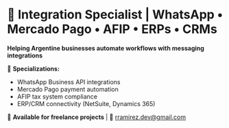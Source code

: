 # 🚀 Integration Specialist | WhatsApp • Mercado Pago • AFIP • ERPs • CRMs 

**Helping Argentine businesses automate workflows with messaging integrations**

🔧 **Specializations:**
- WhatsApp Business API integrations
- Mercado Pago payment automation  
- AFIP tax system compliance
- ERP/CRM connectivity (NetSuite, Dynamics 365)

💼 **Available for freelance projects** | 📧 rramirez.dev@gmail.com
